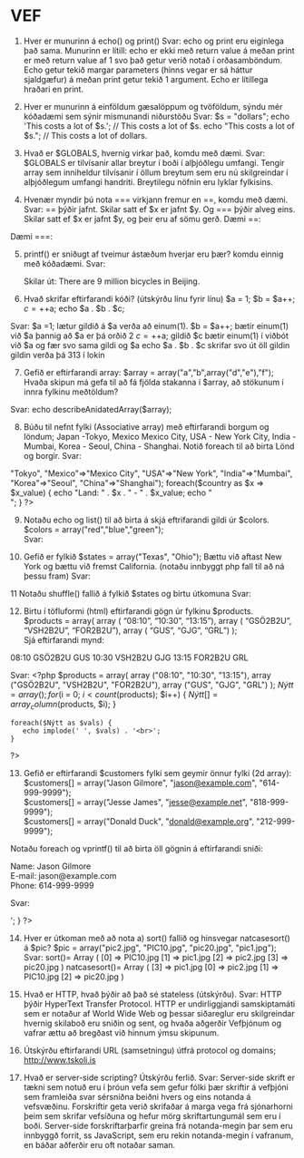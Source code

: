 # VEF

1.	Hver er munurinn á echo() og print() 
Svar: echo og print eru eiginlega það sama. Munurinn er lítill: echo er ekki með return value á meðan print er með return value af 1 svo það getur verið notað í orðasamböndum. Echo getur tekið margar parameters (hinns vegar er sá háttur sjaldgæfur) á meðan print getur tekið 1 argument. Echo er lítillega hraðari en print.




2.	Hver er munurinn á einföldum gæsalöppum og tvöföldum, sýndu mér kóðadæmi sem sýnir mismunandi niðurstöðu 
Svar: $s = "dollars";
        echo 'This costs a lot of $s.'; // This costs a lot of $s.
        echo "This costs a lot of $s."; // This costs a lot of dollars.




3.	Hvað er $GLOBALS, hvernig virkar það, komdu með dæmi. 
Svar: $GLOBALS er tilvísanir allar breytur í boði í alþjóðlegu umfangi. Tengir array sem inniheldur tilvísanir í öllum breytum sem eru nú skilgreindar í alþjóðlegum umfangi handriti. Breytilegu nöfnin eru lyklar fylkisins. 
<?php
function test() {
    $foo = "local variable";

    echo '$foo in global scope: ' . $GLOBALS["foo"] . "\n";
    echo '$foo in current scope: ' . $foo . "\n";
}

$foo = "Example content";
test();
?>
 
 
 
 
4.	Hvenær myndir þú nota === virkjann fremur en  ==, komdu með dæmi. 
Svar: == þýðir jafnt. Skilar satt ef $x er jafnt $y. Og === þýðir alveg eins. Skilar satt ef $x er jafnt $y, og þeir eru af sömu gerð.
Dæmi ==: <?php
        $x = 100;  
        $y = "100";
        var_dump($x == $y); // returns true because values are equal
        ?>  

Dæmi ===: <?php
        $x = 100;  
        $y = "100";
        var_dump($x === $y); // returns false because types are not equal
        ?>  
 
 
 
 
5.	printf() er sniðugt af tveimur ástæðum hverjar eru þær? komdu einnig með kóðadæmi. 
Svar: 
	<?php
	$number = 9;
	$str = „Beijing“;
	printf(„There are %u million bicycles in %s.“,$number,$str);  
	?>
	Skilar út: There are 9 million bicycles in Beijing. 




6.	Hvað skrifar eftirfarandi kóði? (útskýrðu línu fyrir línu) 
$a = 1; 
$b = $a++; 
$c = ++$a; 
echo $a . $b . $c; 

Svar:  $a =1;           lætur gildið á $a verða að einum(1). 
	$b = $a++;   bætir einum(1) við $a þannig að $a er þá orðið 2
	$c = ++$a;    gildið $c bætir einum(1) í viðbót við $a og fær svo sama gildi og $a
	echo $a . $b . $c   skrifar svo út öll gildin gildin verða þá 313 í lokin
	


	
7.	Gefið er eftirfarandi array: 
$array = array("a","b",array("d","e"),"f"); 
Hvaða skipun má gefa til að fá fjölda stakanna í $array, að stökunum í innra fylkinu meðtöldum?  

 Svar:  echo describeAnidatedArray($array);




8.	Búðu til nefnt fylki (Associative array) með eftirfarandi borgum og löndum; Japan -Tokyo, Mexico Mexico City, USA - New York City, India - Mumbai, Korea - Seoul,  China - Shanghai.  Notið foreach til að birta Lönd og borgir. 
 Svar:  
<?php
	$country = array("Japan"=>"Tokyo", "Mexico"=>"Mexico City", "USA"=>"New York", "India"=>"Mumbai", "Korea"=>"Seoul", "China"=>"Shanghai");

	foreach($country as $x => $x_value) {
		echo "Land: " . $x . " - " . $x_value;
    	echo "<br>";
	}
?>




9.	Notaðu echo og list() til að birta á skjá eftrifarandi gildi úr $colors. 
$colors = array("red","blue","green");  
Svar:  <?php
$colors = array("red","blue","green");
list($a, $b, $c) = $colors;
echo "Liturnir eru, $a, $b and $c."; ?>




10.	Gefið er fylkið $states = array("Texas", "Ohio");  Bættu við aftast New York og bættu við fremst  California. (notaðu innbyggt php fall til að ná þessu fram) 
Svar:  <?php
    $states = array("California", "Texas", "Ohio", "New York"); 
    print_r($states);
   ?>
 



11  Notaðu shuffle() fallið á fylkið $states og birtu útkomuna 
Svar:  <?php
    $states = array("California", "Texas", "Ohio", "New York"); 
    shuffle($states);
    print_r($states);    ?>
 
 
 
 
12.	Birtu í töfluformi (html) eftirfarandi gögn úr fylkinu $products.  
$products = array( array ( “08:10”, “10:30”, “13:15”), array ( “GSÖ2B2U”, “VSH2B2U”, “FOR2B2U”), array ( “GUS”, “GJG”, “GRL”) );  
Sjá eftirfarandi mynd: 
 
08:10 	GSÖ2B2U 	GUS 
10:30 	VSH2B2U 	GJG 
13:15 	FOR2B2U 	GRL 

Svar:    <?php
    $products = array(
    array ("08:10", "10:30", "13:15"),
    array ("GSÖ2B2U", "VSH2B2U", "FOR2B2U"), 
    array ("GUS", "GJG", "GRL")
    );
    $Nýtt= array();
    for ($i = 0; $i < count($products); $i++) {
       $Nýtt[] = array_column($products, $i);
    }

    foreach($Nýtt as $vals) {
       echo implode(' ', $vals) . '<br>';
    }
   ?> 
 
 
 
 
13.	Gefið er eftirfarandi  $customers fylki sem geymir önnur fylki (2d array): 
$customers[] = array("Jason Gilmore", "jason@example.com", "614-999-9999");  
$customers[] = array("Jesse James", "jesse@example.net", "818-999-9999");  
$customers[] = array("Donald Duck", "donald@example.org", "212-999-9999"); 
 
Notaðu foreach og vprintf() til að birta öll gögnin á eftirfarandi sniði: 
<p>  
Name: Jason Gilmore<br />  
E-mail: jason@example.com <br /> Phone: 614-999-9999  
</p> 

Svar: 
<?php
$customers = array
  (
  array("Jason Gilmore", "Jesse James", "Donald Duck"),
  array("jason@example.com", "jesse@example.net", "donald@example.org"),
  array("614-999-9999", "818-999-9999", "212-999-9999")
  );
  
$New= array();
    for ($i = 0; $i < count($customers); $i++) {
       $New[] = array_column($customers, $i);
    }

    foreach($New as $vals) {
		echo implode(' : ', $vals) . '<br>';
    }
?>




14.	Hver er útkoman með að nota a) sort() fallið og hinsvegar natcasesort() á $pic? 
$pic = array("pic2.jpg", "PIC10.jpg", "pic20.jpg", "pic1.jpg"); 
Svar:
sort()= Array ( [0] => PIC10.jpg [1] => pic1.jpg [2] => pic2.jpg [3] => pic20.jpg )
natcasesort()= Array ( [3] => pic1.jpg [0] => pic2.jpg [1] => PIC10.jpg [2] => pic20.jpg )
 



15.	Hvað er HTTP, hvað þýðir að það sé stateless (útskýrðu). 
	Svar: HTTP þýðir HyperText Transfer Protocol. HTTP er undirliggjandi samskiptamáti sem er notaður af 
	World Wide Web og þessar siðareglur eru skilgreindar hvernig skilaboð eru sniðin og sent, og hvaða aðgerðir
	Vefþjónum og vafrar ættu að bregðast við hinnum ýmsu skipunum.
 



16.	Útskýrðu eftirfarandi URL (samsetningu) útfrá protocol og domains;  http://www.tskoli.is 
 



17.	Hvað er server-side scripting? Útskýrðu ferlið. 
Svar:    Server-side skrift er tækni sem notuð eru í þróun vefa sem gefur fólki þær skriftir á vefþjóni sem framleiða svar sérsniðna beiðni hvers og eins notanda á vefsvæðinu. Forskriftir geta verið skrifaðar á marga vega frá sjónarhorni þeim sem skrifar vefsíðuna og hefur mörg skriftartungumál sem eru í boði. Server-side forskriftarþarfir greina frá notanda-megin þar sem eru innbyggð forrit, ss JavaScript, sem eru rekin notanda-megin í vafranum, en báðar aðferðir eru oft notaðar saman.

